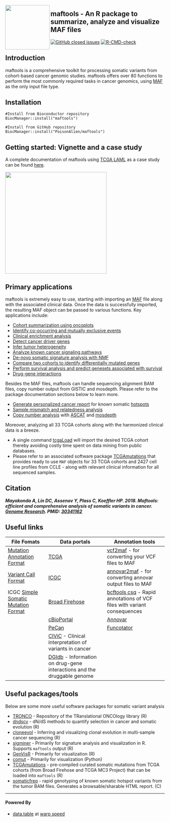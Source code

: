 <img src="vignettes/maftools_hex.svg" align="left" height="140" /></a>

## maftools - An R package to summarize, analyze and visualize MAF files

[![GitHub closed issues](https://img.shields.io/github/issues-closed-raw/poisonalien/maftools.svg)](https://github.com/poisonalien/maftools/issues)
[![R-CMD-check](https://github.com/PoisonAlien/maftools/workflows/R-CMD-check/badge.svg)](https://github.com/PoisonAlien/maftools/actions)

## Introduction

maftools is a comprehensive toolkit for processing somatic variants from cohort-based cancer genomic studies. maftools offers over 80 functions to perform the most commonly required tasks in cancer genomics, using [MAF](https://docs.gdc.cancer.gov/Data/File_Formats/MAF_Format/) as the only input file type.

## Installation

```{r}
#Install from Bioconductor repository
BiocManager::install("maftools")

#Install from GitHub repository
BiocManager::install("PoisonAlien/maftools")
```

## Getting started: Vignette and a case study

A complete documentation of maftools using [TCGA LAML](https://www.nejm.org/doi/full/10.1056/nejmoa1301689) as a case study can be found [here](http://bioconductor.org/packages/release/bioc/vignettes/maftools/inst/doc/maftools.html).

<p align="left">
<img src="https://user-images.githubusercontent.com/8164062/97981605-d8a59500-1dd2-11eb-9f5e-cc808f7b3f91.gif" height="320" height="400">
</p>

## Primary applications 

maftools is extremely easy to use, starting with importing an [MAF](https://docs.gdc.cancer.gov/Data/File_Formats/MAF_Format/) file along with the associated clinical data. Once the data is successfully imported, the resulting MAF object can be passed to various functions. Key applications include:

- [Cohort summarization using oncoplots](https://bioconductor.org/packages/devel/bioc/vignettes/maftools/inst/doc/oncoplots.html#08_Combining_everything)
- [Identify co-occurring and mutually exclusive events](https://bioconductor.org/packages/release/bioc/vignettes/maftools/inst/doc/maftools.html#91_Somatic_Interactions)
- [Clinical enrichment analysis](https://bioconductor.org/packages/release/bioc/vignettes/maftools/inst/doc/maftools.html#96_Clinical_enrichment_analysis)
- [Detect cancer driver genes](https://bioconductor.org/packages/release/bioc/vignettes/maftools/inst/doc/maftools.html#92_Detecting_cancer_driver_genes_based_on_positional_clustering)
- [Infer tumor heterogeneity](https://bioconductor.org/packages/release/bioc/vignettes/maftools/inst/doc/maftools.html#99_Tumor_heterogeneity_and_MATH_scores)
- [Analyze known cancer signaling pathways](https://bioconductor.org/packages/release/bioc/vignettes/maftools/inst/doc/maftools.html#98_Oncogenic_Signaling_Pathways)
- [De-novo somatic signature analysis with NMF](https://bioconductor.org/packages/release/bioc/vignettes/maftools/inst/doc/maftools.html#9103_Signature_analysis)
- [Compare two cohorts to identify differentially mutated genes](https://bioconductor.org/packages/release/bioc/vignettes/maftools/inst/doc/maftools.html#95_Comparing_two_cohorts_(MAFs))
- [Perform survival analysis and predict genesets associated with survival](https://bioconductor.org/packages/release/bioc/vignettes/maftools/inst/doc/maftools.html#942_Predict_genesets_associated_with_survival)
- [Drug-gene interactions](https://bioconductor.org/packages/release/bioc/vignettes/maftools/inst/doc/maftools.html#97_Drug-Gene_Interactions)

Besides the MAF files, maftools can handle sequencing alignment BAM files, copy number output from GISTIC and mosdepth. Please refer to the package documentation sections below to learn more.

- [Generate personalized cancer report](https://bioconductor.org/packages/release/bioc/vignettes/maftools/inst/doc/cancer_hotspots.html) for known somatic [hotspots](https://www.cancerhotspots.org/)
- [Sample mismatch and relatedness analysis](https://bioconductor.org/packages/devel/bioc/vignettes/maftools/inst/doc/maftools.html#12_Sample_swap_identification)
- [Copy number analysis](https://bioconductor.org/packages/devel/bioc/vignettes/maftools/inst/doc/cnv_analysis.html) with [ASCAT](https://github.com/VanLoo-lab/ascat) and [mosdepth](https://github.com/brentp/mosdepth)

Moreover, analyzing all 33 TCGA cohorts along with the harmonized clinical data is a breeze. 

- A single command [tcgaLoad](https://bioconductor.org/packages/release/bioc/vignettes/maftools/inst/doc/maftools.html#13_TCGA_cohorts) will import the desired TCGA cohort thereby avoiding costly time spent on data mining from public databases. 
- Please refer to an associated software package [TCGAmutations](https://github.com/PoisonAlien/TCGAmutations) that provides ready to use `MAF` objects for 33 TCGA cohorts and 2427 cell line profiles from CCLE - along with relevant clinical information for all sequenced samples.

## Citation

**_Mayakonda A, Lin DC, Assenov Y, Plass C, Koeffler HP. 2018. Maftools: efficient and comprehensive analysis of somatic variants in cancer. [Genome Research](https://doi.org/10.1101/gr.239244.118). PMID: [30341162](https://www.ncbi.nlm.nih.gov/pubmed/?term=30341162)_**


## Useful links

| File Fomats                                                                                                        | Data portals                                                                                    | Annotation tools                                                                                                                       |
|--------------------------------------------------------------------------------------------------------------------|-------------------------------------------------------------------------------------------------|----------------------------------------------------------------------------------------------------------------------------------------|
| [Mutation Annotation Format](https://docs.gdc.cancer.gov/Data/File_Formats/MAF_Format/)                            | [TCGA](http://cancergenome.nih.gov)                                                             | [vcf2maf](https://github.com/mskcc/vcf2maf) - for converting your VCF files to MAF                                                     |
| [Variant Call Format](https://en.wikipedia.org/wiki/Variant_Call_Format)                                           | [ICGC](https://docs.icgc.org/)                                                                  | [annovar2maf](https://github.com/PoisonAlien/annovar2maf) - for converting annovar output files to MAF                                 |
| ICGC [Simple Somatic Mutation Format](https://docs.icgc.org/submission/guide/icgc-simple-somatic-mutation-format/) | [Broad Firehose](https://gdac.broadinstitute.org/)                                              | [bcftools csq](https://samtools.github.io/bcftools/howtos/csq-calling.html) - Rapid annotations of VCF files with variant consequences |
|                                                                                                                    | [cBioPortal](https://www.cbioportal.org/)                                                       | [Annovar](https://annovar.openbioinformatics.org/en/latest/)                                                              |
|                                                                                                                    | [PeCan](https://pecan.stjude.cloud/)                                                            | [Funcotator](https://gatk.broadinstitute.org/hc/en-us/articles/360037224432-Funcotator)                                                |
|                                                                                                                    | [CIViC](https://civicdb.org/home) - Clinical interpretation of variants in cancer               |                                                                                                                                        |
|                                                                                                                    | [DGIdb](http://www.dgidb.org/) - Information on drug-gene interactions and the druggable genome |                                                                                                                                        |


## Useful packages/tools

Below are some more useful software packages for somatic variant analysis

* [TRONCO](https://github.com/BIMIB-DISCo/TRONCO) - Repository of the TRanslational ONCOlogy library (R)
* [dndscv](https://github.com/im3sanger/dndscv) - dN/dS methods to quantify selection in cancer and somatic evolution (R)
* [cloneevol](https://github.com/hdng/clonevol) - Inferring and visualizing clonal evolution in multi-sample cancer sequencing (R)
* [sigminer](https://github.com/ShixiangWang/sigminer) - Primarily for signature analysis and visualization in R. Supports `maftools` output (R)
* [GenVisR](https://github.com/griffithlab/GenVisR) - Primarily for visualization (R)
* [comut](https://github.com/vanallenlab/comut) - Primarily for visualization (Python)
* [TCGAmutations](https://github.com/PoisonAlien/TCGAmutations) - pre-compiled curated somatic mutations from TCGA cohorts (from Broad Firehose and TCGA MC3 Project) that can be loaded into `maftools` (R)
* [somaticfreq](<https://github.com/PoisonAlien/somaticfreq>) - rapid genotyping of known somatic hotspot variants from the tumor BAM files. Generates a browsable/sharable HTML report. (C)

***

#### Powered By

* [data.table](https://github.com/Rdatatable/data.table/wiki) at [warp speed](https://en.wikipedia.org/wiki/Warp_drive)
